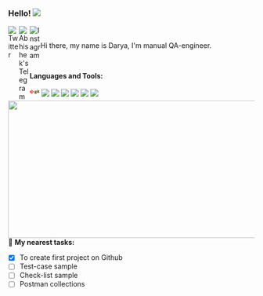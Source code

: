### Hello! <img src="https://media.giphy.com/media/hvRJCLFzcasrR4ia7z/giphy.gif" width="25px">
<a href="https://twitter.com/ashiru_h">
  <img align="left" alt="Twitter" width="22px" src="https://cdn.jsdelivr.net/npm/simple-icons@v3/icons/twitter.svg" />
</a>
<a href="https://t.me/bucky_wanna_plums">
  <img align="left" alt="Abhishek's Telegram" width="22px" src="https://cdn.jsdelivr.net/npm/simple-icons@v3/icons/telegram.svg" />
</a>
<a href="https://www.instagram.com/dariia_spirina">
  <img align="left" alt="Instagram" width="22px" src="https://cdn.jsdelivr.net/npm/simple-icons@v3/icons/instagram.svg" />
</a>

<br />

Hi there, my name is Darya, I'm manual QA-engineer. 

<br />

<img align="right" src="https://railsware.com/blog/wp-content/uploads/2018/05/dou-qa.jpg" width="600" height="280" />
  
**Languages and Tools:**  

<code><img height="20" src="https://raw.githubusercontent.com/github/explore/80688e429a7d4ef2fca1e82350fe8e3517d3494d/topics/git/git.png"></code>
<code><img height="20" src="https://user-images.githubusercontent.com/2676579/34940598-17cc20f0-f9be-11e7-8c6d-f0190d502d64.png"></code>
<code><img height="20" src="https://cdn-icons-png.flaticon.com/512/226/226777.png"></code>
<code><img height="20" src="https://upload.wikimedia.org/wikipedia/commons/thumb/9/95/YouTrack_Icon.png/1200px-YouTrack_Icon.png"></code>
<code><img height="20" src="https://cdn-icons-png.flaticon.com/512/3161/3161158.png"></code>
<code><img height="20" src="https://pbs.twimg.com/profile_images/1083368648427876353/rDzk-i_U_400x400.jpg"></code>
<code><img height="20" src="https://toppng.com/uploads/preview/oogle-chrome-developer-tools-google-developers-icon-11563029118otjotftm9o.png"></code>

🚧 **My nearest tasks:**
<!-- TODO-IST:START -->
* [x] To create first project on Github
* [ ] Test-case sample
* [ ] Check-list sample
* [ ] Postman collections      
<!-- TODO-IST:END -->
